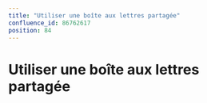 ```yaml
---
title: "Utiliser une boîte aux lettres partagée"
confluence_id: 86762617
position: 84
---
```

# Utiliser une boîte aux lettres partagée


